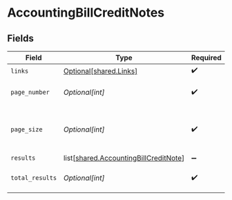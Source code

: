 # AccountingBillCreditNotes


## Fields

| Field                                                                                        | Type                                                                                         | Required                                                                                     | Description                                                                                  |
| -------------------------------------------------------------------------------------------- | -------------------------------------------------------------------------------------------- | -------------------------------------------------------------------------------------------- | -------------------------------------------------------------------------------------------- |
| `links`                                                                                      | [Optional[shared.Links]](undefined/models/shared/links.md)                                   | :heavy_check_mark:                                                                           | N/A                                                                                          |
| `page_number`                                                                                | *Optional[int]*                                                                              | :heavy_check_mark:                                                                           | Current page number.                                                                         |
| `page_size`                                                                                  | *Optional[int]*                                                                              | :heavy_check_mark:                                                                           | Number of items to return in results array.                                                  |
| `results`                                                                                    | list[[shared.AccountingBillCreditNote](undefined/models/shared/accountingbillcreditnote.md)] | :heavy_minus_sign:                                                                           | N/A                                                                                          |
| `total_results`                                                                              | *Optional[int]*                                                                              | :heavy_check_mark:                                                                           | Total number of items.                                                                       |
